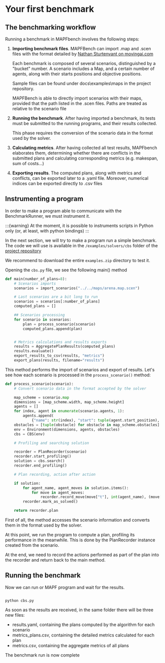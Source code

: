 # Your first benchmark

## The benchmarking workflow
Running a benchmark in MAPFbench involves 
the following steps:

1. __Importing benchmark files__. MAPFBench can import .map and .scen files
   with the format detailed by [Nathan Sturtenvant on movingai.com](https://movingai.com/benchmarks/formats.html)
   
   Each benchmark is composed of several scenarios, distinguished by a
   "bucket" number. A scenario includes a Map,
   and a certain number of agents, along with their starts positions and
   objective positions. 

   Sample files can be found under docs\examples\maps in the project repository.
   
   MAPFBench is able to directly import scenarios with their maps, provided that the
   path listed in the .scen files. Paths are treated as relative to the scenario file

2. __Running the benchmark__. After having imported a benchmark, its tests must be
   submitted to the running programs, and their results collected.

   This phase requires the conversion of the scenario data in the format used 
   by the solver. 

3. __Calculating metrics__. After having collected all test
   results, MAPFbench elaborates them, determining
   whether there are conflicts in the submitted plans and
   calculating corresponding metrics (e.g. makespan, sum of costs...)

4. __Exporting results__. The computed plans, along with metrics and conflicts,
   can be exported later to a .yaml file. Moreover, numerical indices can be
   exported directly to .csv files

## Instrumenting a program

In order to make a program able to communicate with the BenchmarkRunner, we
must instrument it.

:::{warning}
At the moment, it is possible to instruments scripts in Python only
(or, at least, with python bindings)
:::

In the next section, we will try to make a program run a simple benchmark.
The code we will use is available in the `/examples/solvers/cbs` folder of the
[project repository](https://github.com/LucaLeonx/MAPF_pii_Project/tree/main/docs/examples)

We recommend to download the entire `examples.zip` directory to test it.

Opening the `cbs.py` file, we see the following main() method
```python
def main(number_of_plans=8):
    # Scenarios imports
    scenarios = import_scenarios("../../maps/arena.map.scen")

    # Last scenarios are a bit long to run
    scenarios = scenarios[:number_of_plans]
    computed_plans = []

    ## Scenarios processing
    for scenario in scenarios:
        plan = process_scenario(scenario)
        computed_plans.append(plan)


    # Metrics calculations and results exports
    results = AggregatePlanResults(computed_plans)
    results.evaluate()
    export_results_to_csv(results, "metrics")
    export_plans(results, filename="results")
```

This method performs the import of scenarios and export of results.
Let's see how each scenario is processed in the `process_scenario()` method:

```python
def process_scenario(scenario):
    # Convert scenario data in the format accepted by the solver

    map_scheme = scenario.map
    dimensions = [map_scheme.width, map_scheme.height]
    agents = []
    for index, agent in enumerate(scenario.agents, 1):
        agents.append(
            {"name": str(index), "start": tuple(agent.start_position), "goal": tuple(agent.objective_position)})
    obstacles = [tuple(obstacle) for obstacle in map_scheme.obstacles]
    env = Environment(dimensions, agents, obstacles)
    cbs = CBS(env)

    # Profiling and searching solution

    recorder = PlanRecorder(scenario)
    recorder.start_profiling()
    solution = cbs.search()
    recorder.end_profiling()

    # Plan recording, action after action

    if solution:
        for agent_name, agent_moves in solution.items():
            for move in agent_moves:
                recorder.record_move(move["t"], int(agent_name), (move["x"], move["y"]))
        recorder.mark_as_solved()

    return recorder.plan
```

First of all, the method accesses the scenario information and converts them in the
format used by the solver.

At this point, we run the program to compute a plan,
profiling its performance in the meanwhile. This is done by the
PlanRecorder instance created from the scenario.

At the end, we need to record the actions performed as part of the plan
into the recorder and return back to the main method.


## Running the benchmark


Now we can run or MAPF program and wait for the results.

```shell

python cbs.py

```

As soon as the results are received, in the same folder there will be
three new files:
- results.yaml, containing the plans computed by the algorithm for each scenario
- metrics_plans.csv, containing the detailed metrics calculated for each plan
- metrics.csv, containing the aggregate metrics of all plans

The benchmark run is now complete




